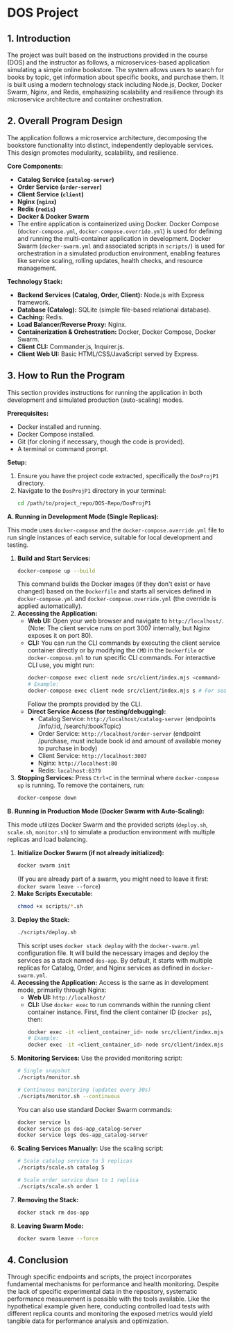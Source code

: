 # DOS Project 

## 1. Introduction

The project was built based on the instructions provided in the course (DOS) and the instructor as follows, a microservices-based application simulating a simple online bookstore. The system allows users to search for books by topic, get information about specific books, and purchase them. It is built using a modern technology stack including Node.js, Docker, Docker Swarm, Nginx, and Redis, emphasizing scalability and resilience through its microservice architecture and container orchestration.


## 2. Overall Program Design

The application follows a microservice architecture, decomposing the bookstore functionality into distinct, independently deployable services. This design promotes modularity, scalability, and resilience.

**Core Components:**

*   **Catalog Service (`catalog-server`)**
*   **Order Service (`order-server`)**
*   **Client Service (`client`)**
*   **Nginx (`nginx`)**
*   **Redis (`redis`)**
*   **Docker & Docker Swarm**
* The entire application is containerized using Docker. Docker Compose (`docker-compose.yml`, `docker-compose.override.yml`) is used for defining and running the multi-container application in development. Docker Swarm (`docker-swarm.yml` and associated scripts in `scripts/`) is used for orchestration in a simulated production environment, enabling features like service scaling, rolling updates, health checks, and resource management.

**Technology Stack:**

*   **Backend Services (Catalog, Order, Client):** Node.js with Express framework.
*   **Database (Catalog):** SQLite (simple file-based relational database).
*   **Caching:** Redis.
*   **Load Balancer/Reverse Proxy:** Nginx.
*   **Containerization & Orchestration:** Docker, Docker Compose, Docker Swarm.
*   **Client CLI:** Commander.js, Inquirer.js.
*   **Client Web UI:** Basic HTML/CSS/JavaScript served by Express.



## 3. How to Run the Program

This section provides instructions for running the application in both development and simulated production (auto-scaling) modes.

**Prerequisites:**
*   Docker installed and running.
*   Docker Compose installed.
*   Git (for cloning if necessary, though the code is provided).
*   A terminal or command prompt.

**Setup:**
1.  Ensure you have the project code extracted, specifically the `DosProjP1` directory.
2.  Navigate to the `DosProjP1` directory in your terminal:
    ```bash
    cd /path/to/project_repo/DOS-Repo/DosProjP1
    ```

**A. Running in Development Mode (Single Replicas):**

This mode uses `docker-compose` and the `docker-compose.override.yml` file to run single instances of each service, suitable for local development and testing.

1.  **Build and Start Services:**
    ```bash
    docker-compose up --build
    ```
    This command builds the Docker images (if they don't exist or have changed) based on the `Dockerfile` and starts all services defined in `docker-compose.yml` and `docker-compose.override.yml` (the override is applied automatically).
2.  **Accessing the Application:**
    *   **Web UI:** Open your web browser and navigate to `http://localhost/`. (Note: The client service runs on port 3007 internally, but Nginx exposes it on port 80).
    *   **CLI:** You can run the CLI commands by executing the client service container directly or by modifying the `CMD` in the `Dockerfile` or `docker-compose.yml` to run specific CLI commands. For interactive CLI use, you might run:
        ```bash
        docker-compose exec client node src/client/index.mjs <command>
        # Example:
        docker-compose exec client node src/client/index.mjs s # For search
        ```
        Follow the prompts provided by the CLI.
    *   **Direct Service Access (for testing/debugging):**
        *   Catalog Service: `http://localhost/catalog-server` (endpoints /info/:id, /search/:bookTopic)
        *   Order Service: `http://localhost/order-server` (endpoint /purchase, must include book id and amount of available money to purchase in body)
        *   Client Service: `http://localhost:3007`
        *   Nginx: `http://localhost:80`
        *   Redis: `localhost:6379`
3.  **Stopping Services:**
    Press `Ctrl+C` in the terminal where `docker-compose up` is running. To remove the containers, run:
    ```bash
    docker-compose down
    ```

**B. Running in Production Mode (Docker Swarm with Auto-Scaling):**

This mode utilizes Docker Swarm and the provided scripts (`deploy.sh`, `scale.sh`, `monitor.sh`) to simulate a production environment with multiple replicas and load balancing.

1.  **Initialize Docker Swarm (if not already initialized):**
    ```bash
    docker swarm init
    ```
    (If you are already part of a swarm, you might need to leave it first: `docker swarm leave --force`)
2.  **Make Scripts Executable:**
    ```bash
    chmod +x scripts/*.sh
    ```
3.  **Deploy the Stack:**
    ```bash
    ./scripts/deploy.sh
    ```
    This script uses `docker stack deploy` with the `docker-swarm.yml` configuration file. It will build the necessary images and deploy the services as a stack named `dos-app`. By default, it starts with multiple replicas for Catalog, Order, and Nginx services as defined in `docker-swarm.yml`.
4.  **Accessing the Application:**
    Access is the same as in development mode, primarily through Nginx:
    *   **Web UI:** `http://localhost/`
    *   **CLI:** Use `docker exec` to run commands within the running client container instance. First, find the client container ID (`docker ps`), then:
        ```bash
        docker exec -it <client_container_id> node src/client/index.mjs <command>
        # Example:
        docker exec -it <client_container_id> node src/client/index.mjs s
        ```
5.  **Monitoring Services:**
    Use the provided monitoring script:
    ```bash
    # Single snapshot
    ./scripts/monitor.sh

    # Continuous monitoring (updates every 30s)
    ./scripts/monitor.sh --continuous
    ```
    You can also use standard Docker Swarm commands:
    ```bash
    docker service ls
    docker service ps dos-app_catalog-server
    docker service logs dos-app_catalog-server
    ```
6.  **Scaling Services Manually:**
    Use the scaling script:
    ```bash
    # Scale catalog service to 5 replicas
    ./scripts/scale.sh catalog 5

    # Scale order service down to 1 replica
    ./scripts/scale.sh order 1
    ```
7.  **Removing the Stack:**
    ```bash
    docker stack rm dos-app
    ```
8.  **Leaving Swarm Mode:**
    ```bash
    docker swarm leave --force
    ```
## 4. Conclusion

Through specific endpoints and scripts, the project incorporates fundamental mechanisms for performance and health monitoring. Despite the lack of specific experimental data in the repository, systematic performance measurement is possible with the tools available. Like the hypothetical example given here, conducting controlled load tests with different replica counts and monitoring the exposed metrics would yield tangible data for performance analysis and optimization.
